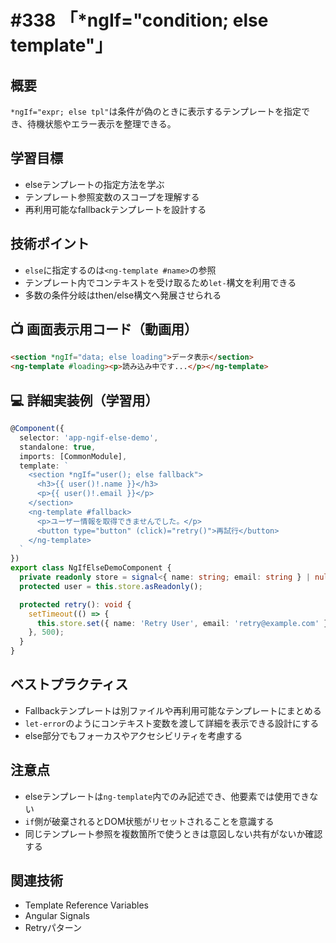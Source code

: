 # #338 「*ngIf=\"condition; else template\"」

## 概要
`*ngIf="expr; else tpl"`は条件が偽のときに表示するテンプレートを指定でき、待機状態やエラー表示を整理できる。

## 学習目標
- elseテンプレートの指定方法を学ぶ
- テンプレート参照変数のスコープを理解する
- 再利用可能なfallbackテンプレートを設計する

## 技術ポイント
- `else`に指定するのは`<ng-template #name>`の参照
- テンプレート内でコンテキストを受け取るため`let-`構文を利用できる
- 多数の条件分岐はthen/else構文へ発展させられる

## 📺 画面表示用コード（動画用）
```html
<section *ngIf="data; else loading">データ表示</section>
<ng-template #loading><p>読み込み中です...</p></ng-template>
```

## 💻 詳細実装例（学習用）
```typescript
@Component({
  selector: 'app-ngif-else-demo',
  standalone: true,
  imports: [CommonModule],
  template: `
    <section *ngIf="user(); else fallback">
      <h3>{{ user()!.name }}</h3>
      <p>{{ user()!.email }}</p>
    </section>
    <ng-template #fallback>
      <p>ユーザー情報を取得できませんでした。</p>
      <button type="button" (click)="retry()">再試行</button>
    </ng-template>
  `
})
export class NgIfElseDemoComponent {
  private readonly store = signal<{ name: string; email: string } | null>(null);
  protected user = this.store.asReadonly();

  protected retry(): void {
    setTimeout(() => {
      this.store.set({ name: 'Retry User', email: 'retry@example.com' });
    }, 500);
  }
}
```

## ベストプラクティス
- Fallbackテンプレートは別ファイルや再利用可能なテンプレートにまとめる
- `let-error`のようにコンテキスト変数を渡して詳細を表示できる設計にする
- else部分でもフォーカスやアクセシビリティを考慮する

## 注意点
- elseテンプレートは`ng-template`内でのみ記述でき、他要素では使用できない
- `if`側が破棄されるとDOM状態がリセットされることを意識する
- 同じテンプレート参照を複数箇所で使うときは意図しない共有がないか確認する

## 関連技術
- Template Reference Variables
- Angular Signals
- Retryパターン
